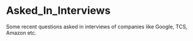# Asked_In_Interviews
Some recent questions asked in interviews of companies like Google, TCS, Amazon etc.
